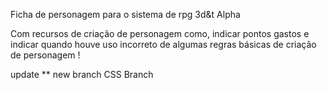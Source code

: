 Ficha de personagem para o sistema de rpg 3d&t Alpha

Com recursos de criação de personagem como, indicar pontos gastos e indicar quando houve uso incorreto de algumas regras básicas de criação de personagem !



update \*\* new branch
CSS Branch
